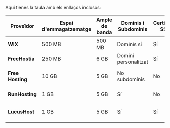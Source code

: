Aquí tienes la taula amb els enllaços inclosos:

| **Proveïdor**   | **Espai d'emmagatzematge** | **Ample de banda** | **Dominis i Subdominis** | **Certificat SSL** | **Publicitat** | **Altres Característiques**                         | **Enllaç**                     |
|------------------|---------------------------|--------------------|--------------------------|--------------------|----------------|----------------------------------------------------|---------------------------------|
| **WIX**          | 500 MB                   | 500 MB             | Dominis sí               | Sí                 | No             | Protecció DDoS                                     | [Visitar WIX](https://www.wix.com/) |
| **FreeHostia**    | 250 MB                   | 6 GB               | Domini personalitzat     | Sí                 | No             | 10 MB MySQL emmagatzematge                         | [Visitar FreeHostia](https://www.freehostia.com/) |
| **Free Hosting**  | 10 GB                    | 5 GB               | No subdominis            | No                 | No             | Compatible amb Linux / Apache / PHP / MySQL       | [Visitar Free Hosting](https://www.freehosting.com/) |
| **RunHosting**    | 1 GB                     | 5 GB               | Sí                       | No                 | No             | No hi ha còpies de seguretat                       | [Visitar RunHosting](https://www.runhosting.com/) |
| **LucusHost**     | 1 GB                     | 5 GB               | Sí                       | Sí                 | No             | Només 3 mesos gratis i 2 còpies de seguretat/dia   | [Visitar LucusHost](https://www.lucushost.com/) |
